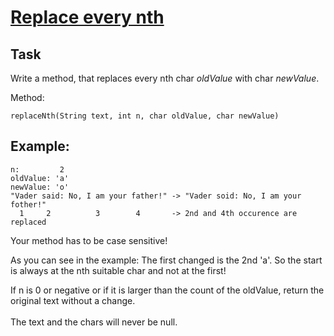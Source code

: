 # [Replace every nth](https://www.codewars.com/kata/replace-every-nth "https://www.codewars.com/kata/57fcaed83206fb15fd00027a")

## Task

Write a method, that replaces every nth char _oldValue_ with char _newValue_.

Method:
```
replaceNth(String text, int n, char oldValue, char newValue)
```

## Example:
```
n:         2
oldValue: 'a'
newValue: 'o'
"Vader said: No, I am your father!" -> "Vader soid: No, I am your fother!"
  1     2          3        4       -> 2nd and 4th occurence are replaced
```

Your method has to be case sensitive!

As you can see in the example: The first changed is the 2nd 'a'. So the start is always at the nth suitable char and not at the first!

If n is 0 or negative or if it is larger than the count of the oldValue, return the original text without a change. <br><br>
The text and the chars will never be null.